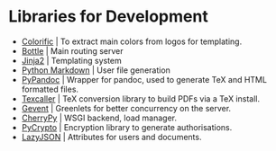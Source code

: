 # Libraries for Development

* [Colorific](https://github.com/99designs/colorific) | To extract main colors from logos for templating.
* [Bottle](http://bottlepy.org) | Main routing server
* [Jinja2](http://jinja.pocoo.org/) | Templating system
* [Python Markdown](https://pythonhosted.org/Markdown/) | User file generation
* [PyPandoc](https://pypi.python.org/pypi/pypandoc/) | Wrapper for pandoc, used to generate TeX and HTML formatted files.
* [Texcaller](https://vog.github.io/texcaller/) | TeX conversion library to build PDFs via a TeX install.
* [Gevent](http://gevent.org/) | Greenlets for better concurrency on the server.
* [CherryPy](http://cherrypy.org/) | WSGI backend, load manager.
* [PyCrypto](https://github.com/dlitz/pycrypto) | Encryption library to generate authorisations.
* [LazyJSON](https://github.com/fenhl/lazyjson) | Attributes for users and documents.
